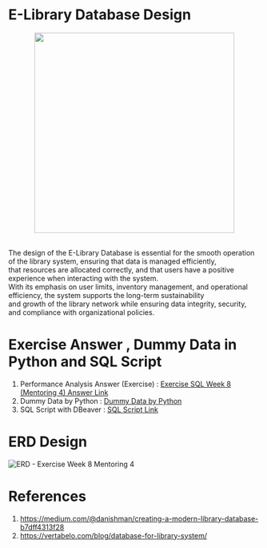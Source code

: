 # E-Library Database Design
<div align="center">
  <img src="https://github.com/user-attachments/assets/2041b976-94a0-4b4b-9eb3-475eeac6c8d4" width="400" height="400">
</div>

<br>The design of the E-Library Database is essential for the smooth operation of the library system, ensuring that data is managed efficiently, 
<br>that resources are allocated correctly, and that users have a positive experience when interacting with the system. 
<br>With its emphasis on user limits, inventory management, and operational efficiency, the system supports the long-term sustainability 
<br>and growth of the library network while ensuring data integrity, security, and compliance with organizational policies.

# Exercise Answer , Dummy Data in Python and SQL Script
1. Performance Analysis Answer (Exercise) : [Exercise SQL Week 8 (Mentoring 4) Answer Link](https://github.com/oktaviorezap/PacmannAcademy-Online-Shop-Performance-Analysis-with-SQL-Advance/blob/main/Exercise%20Week%206%20-%20Oktavio%20Reza%20Putra.pdf)
2. Dummy Data by Python : [Dummy Data by Python](https://github.com/oktaviorezap/PacmannAcademy-Online-Shop-Performance-Analysis-with-SQL-Advance/blob/main/Exercise%20Week%206%20-%20Oktavio%20Reza%20Putra.pdf)
3. SQL Script with DBeaver : [SQL Script Link](https://github.com/oktaviorezap/PacmannAcademy-Online-Shop-Performance-Analysis-with-SQL-Advance/blob/main/Oktavio%20Reza%20Putra_Exercise%20Week%206%20-%20Mentoring%203.sql)

# ERD Design
![ERD - Exercise Week 8 Mentoring 4](https://github.com/user-attachments/assets/64a05939-0c73-4124-b8e7-99951d12405e)

# References
1. https://medium.com/@danishman/creating-a-modern-library-database-b7dff4313f28
2.	https://vertabelo.com/blog/database-for-library-system/
